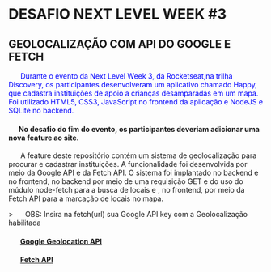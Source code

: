 # DESAFIO NEXT LEVEL WEEK #3
## GEOLOCALIZAÇÃO COM API DO GOOGLE E FETCH

<p style="color:blue;">&nbsp;&nbsp;&nbsp;&nbsp;&nbsp;&nbsp;Durante o evento da Next Level Week 3, da Rocketseat,na trilha Discovery, os participantes desenvolveram um aplicativo chamado Happy, que cadastra instituições de apoio a crianças desamparadas em um mapa. Foi utilizado HTML5, CSS3, JavaScript no frontend da aplicação e NodeJS e SQLite no backend.</p>

#### &nbsp;&nbsp;&nbsp;&nbsp;&nbsp;&nbsp;No desafio do fim do evento, os participantes deveriam adicionar uma nova feature ao site.

<p>&nbsp;&nbsp;&nbsp;&nbsp;&nbsp;&nbsp;A feature deste repositório contém um sistema de geolocalização para procurar e cadastrar instituições. A funcionalidade foi desenvolvida por meio da Google API e da Fetch API. O sistema foi implantado no backend e no frontend, no backend por meio de uma requisição GET e do uso do múdulo node-fetch para a busca de locais e , no frontend, por meio da Fetch API para a marcação de locais no mapa.</p>

<p>>&nbsp;&nbsp;&nbsp;&nbsp;&nbsp;&nbsp;OBS: Insira na fetch(url) sua Google API key com a Geolocalização habilitada</p>

#### &nbsp;&nbsp;&nbsp;&nbsp;&nbsp;&nbsp; [Google Geolocation API](https://developers.google.com/maps/documentation/geolocation/overview)


#### &nbsp;&nbsp;&nbsp;&nbsp;&nbsp;&nbsp; [Fetch API](https://developer.mozilla.org/pt-BR/docs/Web/API/Fetch_API/Using_Fetch)


